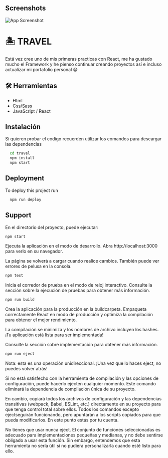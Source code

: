 

## Screenshots

![App Screenshot](https://github.com/fernando5498/Travel-React/blob/ed9d506d127d8b528cdf9fdd84cfd825d6627641/preview/travel-react.png)


# 🏝 TRAVEL

Está vez cree uno de mis primeras practicas con React, me ha gustado mucho el Framework y he pienso continuar creando proyectos así e incluso actualizar mi portafolio personal 😁


## 🛠 Herramientas

- Html
- Css/Sass
- JavaScript / React



## Instalación

Si quieren probar el codigo recuerden utilizar los comandos para descargar las dependencias

```bash
  cd travel
  npm install
  npm start
```
    
## Deployment

To deploy this project run

```bash
  npm run deploy
```


## Support

En el directorio del proyecto, puede ejecutar:
```bash
npm start
```
Ejecuta la aplicación en el modo de desarrollo.
Abra http://localhost:3000 para verlo en su navegador.

La página se volverá a cargar cuando realice cambios.
También puede ver errores de pelusa en la consola.

```bash
npm test
```
Inicia el corredor de prueba en el modo de reloj interactivo.
Consulte la sección sobre la ejecución de pruebas para obtener más información.

```bash
npm run build
```
Crea la aplicación para la producción en la buildcarpeta.
Empaqueta correctamente React en modo de producción y optimiza la compilación para obtener el mejor rendimiento.

La compilación se minimiza y los nombres de archivo incluyen los hashes.
¡Tu aplicación está lista para ser implementada!

Consulte la sección sobre implementación para obtener más información.

```bash
npm run eject
```
Nota: esta es una operación unidireccional. ¡Una vez que lo haces eject, no puedes volver atrás!

Si no está satisfecho con la herramienta de compilación y las opciones de configuración, puede hacerlo ejecten cualquier momento. Este comando eliminará la dependencia de compilación única de su proyecto.

En cambio, copiará todos los archivos de configuración y las dependencias transitivas (webpack, Babel, ESLint, etc.) directamente en su proyecto para que tenga control total sobre ellos. Todos los comandos excepto ejectseguirán funcionando, pero apuntarán a los scripts copiados para que pueda modificarlos. En este punto estás por tu cuenta.

No tienes que usar nunca eject. El conjunto de funciones seleccionadas es adecuado para implementaciones pequeñas y medianas, y no debe sentirse obligado a usar esta función. Sin embargo, entendemos que esta herramienta no sería útil si no pudiera personalizarla cuando esté listo para ello.

